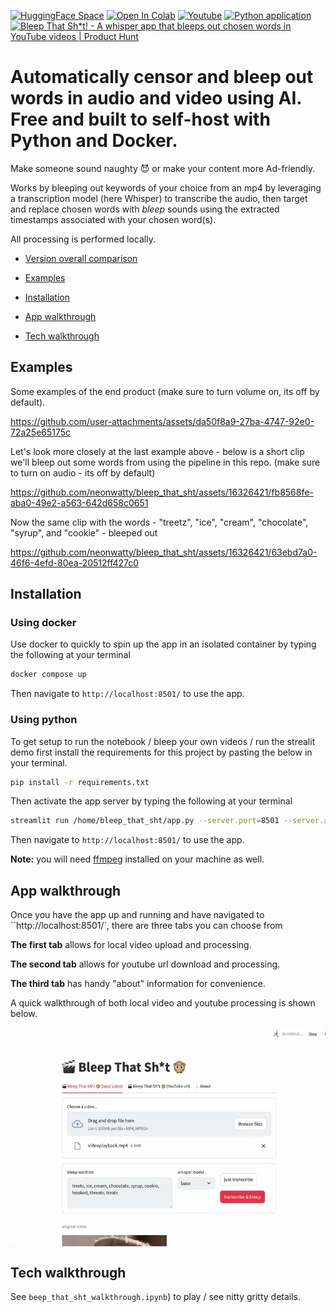 <a href="https://huggingface.co/spaces/neonwatty/bleep_that_sht" target="_parent"><img src="https://img.shields.io/badge/🤗-HuggingFace%20Space-cyan.svg" alt="HuggingFace Space"/></a>
<a href="https://colab.research.google.com/github/jermwatt/bleep_that_sht/blob/main/beep_that_sht_walkthrough.ipynb" target="_parent"><img src="https://colab.research.google.com/assets/colab-badge.svg" alt="Open In Colab"/></a> <a href="https://www.youtube.com/watch?v=U8Ki9dD3HF0" target="_parent"><img src="https://badges.aleen42.com/src/youtube.svg" alt="Youtube"/></a>
[![Python application](https://github.com/neonwatty/bleep_that_sht/actions/workflows/python-app.yml/badge.svg)](https://github.com/neonwatty/bleep_that_sht/actions/workflows/python-app.yml/python-app.yml) <a href="https://www.producthunt.com/posts/bleep-that-sh-t?embed=true&utm_source=badge-featured&utm_medium=badge&utm_souce=badge-bleep&#0045;that&#0045;sh&#0045;t" target="_parent"><img src="https://api.producthunt.com/widgets/embed-image/v1/featured.svg?post_id=470378&theme=light" alt="Bleep&#0032;That&#0032;Sh&#0042;t&#0033; - A&#0032;whisper&#0032;app&#0032;that&#0032;bleeps&#0032;out&#0032;chosen&#0032;words&#0032;in&#0032;YouTube&#0032;videos | Product Hunt" style="width: 250px; height: 45px;" /></a>

# Automatically censor and bleep out words in audio and video using AI. Free and built to self-host with Python and Docker.

Make someone sound naughty 😈 or make your content more Ad-friendly.

Works by bleeping out keywords of your choice from an mp4 by leveraging a transcription model (here Whisper) to transcribe the audio, then target and replace chosen words with _bleep_ sounds using the extracted timestamps associated with your chosen word(s).

All processing is performed locally.

- [Version overall comparison](#version-overall-comparison)

- [Examples](#examples)
- [Installation](#installation)
- [App walkthrough](#app-walkthrough)
- [Tech walkthrough](#tech-walkthrough)

## Examples

Some examples of the end product (make sure to turn volume on, its off by default).

https://github.com/user-attachments/assets/da50f8a9-27ba-4747-92e0-72a25e65175c

Let's look more closely at the last example above - below is a short clip we'll bleep out some words from using the pipeline in this repo. (make sure to turn on audio - its off by default)

https://github.com/neonwatty/bleep_that_sht/assets/16326421/fb8568fe-aba0-49e2-a563-642d658c0651

Now the same clip with the words - "treetz", "ice", "cream", "chocolate", "syrup", and "cookie" - bleeped out

https://github.com/neonwatty/bleep_that_sht/assets/16326421/63ebd7a0-46f6-4efd-80ea-20512ff427c0

## Installation

### Using docker

Use docker to quickly to spin up the app in an isolated container by typing the following at your terminal

```bash
docker compose up
```

Then navigate to `http://localhost:8501/` to use the app.

### Using python

To get setup to run the notebook / bleep your own videos / run the strealit demo first install the requirements for this project by pasting the below in your terminal.

```bash
pip install -r requirements.txt
```

Then activate the app server by typing the following at your terminal

```bash
streamlit run /home/bleep_that_sht/app.py --server.port=8501 --server.address=0.0.0.0
```

Then navigate to `http://localhost:8501/` to use the app.

**Note:** you will need [ffmpeg](https://www.ffmpeg.org/download.html) installed on your machine as well.

## App walkthrough

Once you have the app up and running and have navigated to ``http://localhost:8501/`, there are three tabs you can choose from

**The first tab** allows for local video upload and processing.

**The second tab** allows for youtube url download and processing.

**The third tab** has handy "about" information for convenience.

A quick walkthrough of both local video and youtube processing is shown below.

<p align="center">
<img align="center" src="https://github.com/jermwatt/readme_gifs/blob/main/bleep-that-sht-full.webp" height="350">
</p>

## Tech walkthrough

See `beep_that_sht_walkthrough.ipynb`) to play / see nitty gritty details.
